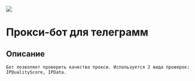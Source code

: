 <img src="https://i.imgur.com/zstkn2W.png">

# Прокси-бот для телеграмм

## Описание

`Бот позволяет проверить качество прокси. Используется 2 вида проверок: IPQualityScore, IPData.`
